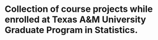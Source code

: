 # Collection of course projects while enrolled at Texas A&M University Graduate Program in Statistics.
